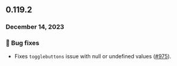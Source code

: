 ## 0.119.2

### December 14, 2023

### 🐛 Bug fixes

- Fixes `togglebuttons` issue with null or undefined values ([#975](https://github.com/formkit/formkit/issues/1076)).
